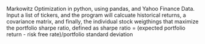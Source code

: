 Markowitz Optimization in python, using pandas, and Yahoo Finance Data. Input a 
list of tickers, and the program will calcuate historical returns, a covariance matrix, and 
finally, the individual stock weigthings that maximize the portfolio sharpe ratio, defined as
sharpe ratio = (expected portfolio return - risk free rate)/portfolio standard deviation
